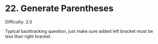 # 22. Generate Parentheses

Difficulty: 2.0

Typical backtracking question, just make sure added left bracket must be less than right bracket.
